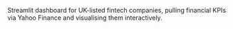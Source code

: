 Streamlit dashboard for UK-listed fintech companies, pulling financial KPIs via Yahoo Finance and visualising them interactively.
